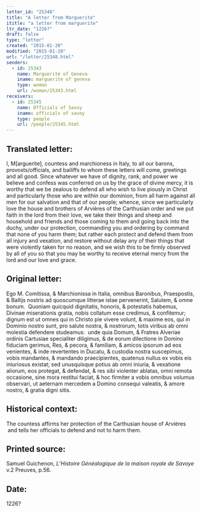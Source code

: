 ```yaml
---
letter_id: "25348"
title: "A letter from Marguerite"
ititle: "a letter from marguerite"
ltr_date: "1226?"
draft: false
type: "letter"
created: "2015-01-20"
modified: "2015-01-20"
url: "/letter/25348.html"
senders:
  - id: 25343
    name: Marguerite of Geneva
    iname: marguerite of geneva
    type: woman
    url: /woman/25343.html
receivers:
  - id: 25345
    name: Officials of Savoy
    iname: officials of savoy
    type: people
    url: /people/25345.html
---
```

<h2> Translated letter:</h2><p>I, M[arguerite], countess and marchioness in Italy, to all our barons, provosts/officials, and bailiffs to whom these letters will come, greetings and all good. Since whatever we have of dignity, rank, and power we believe and confess was conferred on us by the grace of divine mercy, it is worthy that we be zealous to defend all who wish to live piously in Christ and particularly those who are within our dominion, from all harm against all men for our salvation and that of our people; whence, since we particularly love the house and brothers of Arvières of the Carthusian order and we put faith in the lord from their love, we take their things and sheep and household and friends and those coming to them and going back into the duchy, under our protection, commanding you and ordering by command that none of you harm them; but rather each protect and defend them from all injury and vexation, and restore without delay any of their things that were violently taken for no reason, and we wish this to be firmly observed by all of you so that you may be worthy to receive eternal mercy from the lord and our love and grace.&nbsp;</p><h2 class="mt-4"> Original letter:</h2><p>Ego M. Comitissa, &amp; Marchionissa in Italia, omnibus Baronibus, Praespostis, &amp; Ballijs nostris ad quoscumque litterae istae pervenerint, Salutem, &amp; omne bonum.&nbsp; Quoniam quicquid dignitatis, honoris, &amp; potestatis habemus, Divinae miserationis gratia, nobis collatum esse credimus, &amp; confitemur; dignum est ut omnes qui in Christo pie vivere volunt, &amp; maxime eos, qui in Dominio nostro sunt, pro salute nostra, &amp; nostrorum, totis viribus ab omni molestia defendere studeamus: &nbsp;unde quia Domum, &amp; Fratres Alveriae ordinis Cartusiae specialiter diligimus, &amp; de eorum dilectione in Domino fiduciam gerimus, Res, &amp; pecora, &amp; familiam, &amp; amicos ipsorum ad eos venientes, &amp; inde revertentes in Ducatu, &amp; custodia nostra suscepimus, vobis mandantes, &amp; mandando praecipientes, quatenus nullus ex vobis eis iniuriosus existat; sed unusquisque potius ab omni iniuria, &amp; vexatione aliorum, eos protegat, &amp; defendat, &amp; res sibi violenter ablatas, omni remota occasione, sine mora restitui faciat, &amp; hoc firmiter a vobis omnibus volumus observari, ut aeternam mercedem a Domino consequi valeatis, &amp; amore nostro, &amp; gratia digni sitis.</p><h2 class="mt-4"> Historical context:</h2><p>The countess affirms her protection of the Carthusian house of&nbsp;Arvières &nbsp;and tells her officials to defend and not to harm them.</p><h2 class="mt-4"> Printed source:</h2><p>Samuel Guichenon,&nbsp;<i>L’Histoire Généalogique de la maison royale de Savoye</i>&nbsp; v.2 Preuves, p.56.</p><h2 class="mt-4"> Date:</h2>1226?